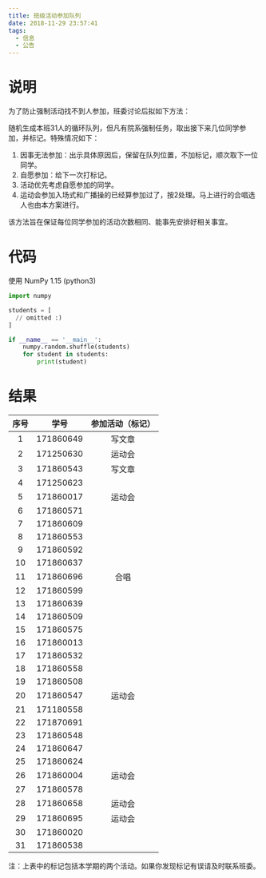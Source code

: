 ```yaml
---
title: 班级活动参加队列
date: 2018-11-29 23:57:41
tags: 
  - 信息
  - 公告
---
```


# 说明

为了防止强制活动找不到人参加，班委讨论后拟如下方法：

随机生成本班31人的循环队列，但凡有院系强制任务，取出接下来几位同学参加，并标记。特殊情况如下：

1. 因事无法参加：出示具体原因后，保留在队列位置，不加标记，顺次取下一位同学。
2. 自愿参加：给下一次打标记。
3. 活动优先考虑自愿参加的同学。
4. 运动会参加入场式和广播操的已经算参加过了，按2处理。马上进行的合唱选人也由本方案进行。

该方法旨在保证每位同学参加的活动次数相同、能事先安排好相关事宜。

# 代码

使用 NumPy 1.15 (python3)

````python
import numpy

students = [
  // omitted :)
]

if __name__ == '__main__':
    numpy.random.shuffle(students)
    for student in students:
        print(student)
````

# 结果

| 序号 |   学号    | 参加活动（标记） |
| :--: | :-------: | :--------------: |
|  1   | 171860649 |      写文章      |
|  2   | 171250630 |      运动会      |
|  3   | 171860543 |      写文章      |
|  4   | 171250623 |                  |
|  5   | 171860017 |      运动会      |
|  6   | 171860571 |                  |
|  7   | 171860609 |                  |
|  8   | 171860553 |                  |
|  9   | 171860592 |                  |
|  10  | 171860637 |                  |
|  11  | 171860696 |       合唱       |
|  12  | 171860599 |                  |
|  13  | 171860639 |                  |
|  14  | 171860509 |                  |
|  15  | 171860575 |                  |
|  16  | 171860013 |                  |
|  17  | 171860532 |                  |
|  18  | 171860558 |                  |
|  19  | 171860508 |                  |
|  20  | 171860547 |      运动会      |
|  21  | 171180558 |                  |
|  22  | 171870691 |                  |
|  23  | 171860548 |                  |
|  24  | 171860647 |                  |
|  25  | 171860624 |                  |
|  26  | 171860004 |      运动会      |
|  27  | 171860578 |                  |
|  28  | 171860658 |      运动会      |
|  29  | 171860695 |      运动会      |
|  30  | 171860020 |                  |
|  31  | 171860538 |                  |

注：上表中的标记包括本学期的两个活动。如果你发现标记有误请及时联系班委。



